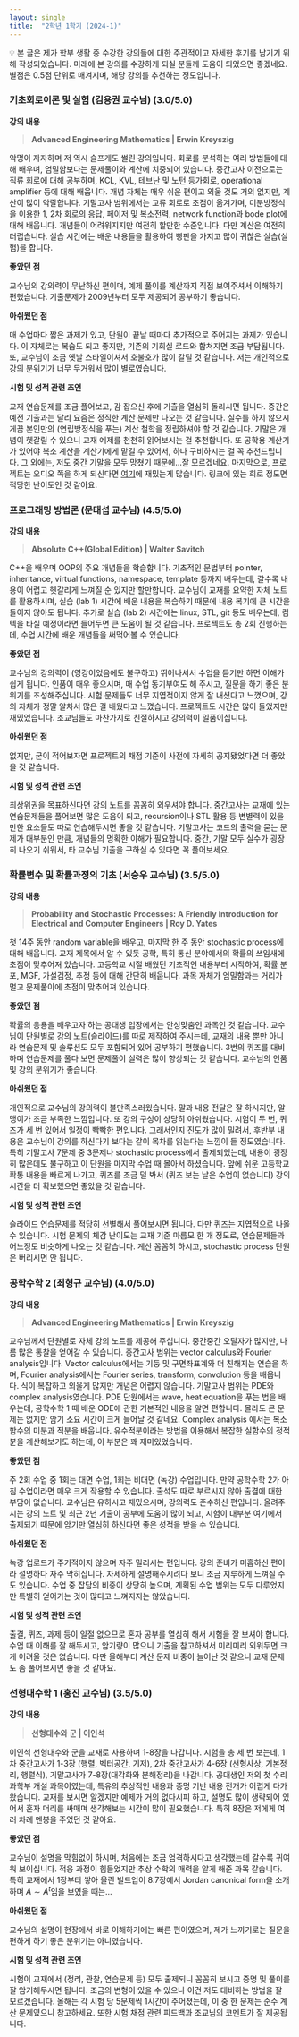 ```yaml
---
layout: single
title:  "2학년 1학기 (2024-1)"
---
```


<aside>
💡 본 글은 제가 학부 생활 중 수강한 강의들에 대한 주관적이고 자세한 후기를 남기기 위해 작성되었습니다. 미래에 본 강의를 수강하게 되실 분들께 도움이 되었으면 좋겠네요. 별점은 0.5점 단위로 매겨지며, 해당 강의를 추천하는 정도입니다.

</aside>

### 기초회로이론 및 실험 **(김용권 교수님)** (3.0/5.0)

**강의 내용**

> <strong>Advanced Engineering Mathematics | Erwin Kreyszig</strong>

악명이 자자하며 저 역시 슬프게도 썰린 강의입니다. 회로를 분석하는 여러 방법들에 대해 배우며, 엄밀함보다는 문제풀이와 계산에 치중되어 있습니다. 중간고사 이전으로는 직류 회로에 대해 공부하며, KCL, KVL, 테브난 및 노턴 등가회로, operational amplifier 등에 대해 배웁니다. 개념 자체는 매우 쉬운 편이고 외울 것도 거의 없지만, 계산이 많이 악랄합니다. 기말고사 범위에서는 교류 회로로 초점이 옮겨가며, 미분방정식을 이용한 1, 2차 회로의 응답, 페이저 및 복소전력, network function과 bode plot에 대해 배웁니다. 개념들이 어려워지지만 여전히 할만한 수준입니다. 다만 계산은 여전히 더럽습니다. 실습 시간에는 배운 내용들을 활용하여 빵판을 가지고 많이 귀찮은 실습(실험)을 합니다. 

**좋았던 점**

 교수님의 강의력이 무난하신 편이며, 예제 풀이를 계산까지 직접 보여주셔서 이해하기 편했습니다. 기출문제가 2009년부터 모두 제공되어 공부하기 좋습니다.

**아쉬웠던 점**

매 수업마다 짧은 과제가 있고, 단원이 끝날 때마다 추가적으로 주어지는 과제가 있습니다. 이 자체로는 복습도 되고 좋지만, 기존의 기회실 로드와 합쳐지면 조금 부담됩니다. 또, 교수님이 조금 옛날 스타일이셔서 호불호가 많이 갈릴 것 같습니다. 저는 개인적으로 강의 분위기가 너무 무거워서 많이 별로였습니다.

**시험 및 성적 관련 조언**

교재 연습문제를 조금 풀어보고, 감 잡으신 후에 기출을 열심히 돌리시면 됩니다. 중간은 예전 기출과는 달리 요즘은 정직한 계산 문제만 나오는 것 같습니다. 실수를 하지 않으시게끔 본인만의 (연립방정식을 푸는) 계산 철학을 정립하셔야 할 것 같습니다. 기말은 개념이 헷갈릴 수 있으니 교재 예제를 천천히 읽어보시는 걸 추천합니다. 또 공학용 계산기가 있어야 복소 계산을 계산기에게 맡길 수 있어서, 하나 구비하시는 걸 꼭 추천드립니다. 그 외에는, 저도 중간 기말을 모두 망쳤기 때문에…잘 모르겠네요. 마지막으로, 프로젝트는 오디오 쪽을 하게 되신다면 [여기](https://sound-au.com/project09.htm)에 재밌는게 많습니다. 링크에 있는 회로 정도면 적당한 난이도인 것 같아요.

### 프로그래밍 방법론 **(문태섭 교수님) (4.5/5.0)**

**강의 내용**

> **Absolute C++(Global Edition) | Walter Savitch**
> 

C++을 배우며 OOP의 주요 개념들을 학습합니다. 기초적인 문법부터 pointer, inheritance, virtual functions, namespace, template 등까지 배우는데, 갈수록 내용이 어렵고 헷갈리게 느껴질 순 있지만 할만합니다. 교수님이 교재를 요약한 자체 노트를 활용하시며, 실습 (lab 1) 시간에 배운 내용을 복습하기 때문에 내용 복기에 큰 시간을 들이지 않아도 됩니다. 추가로 실습 (lab 2) 시간에는 linux, STL, git 등도 배우는데, 컴텍을 타실 예정이라면 들어두면 큰 도움이 될 것 같습니다. 프로젝트도 총 2회 진행하는데, 수업 시간에 배운 개념들을 써먹어볼 수 있습니다. 

**좋았던 점**

교수님의 강의력이 (영강이었음에도 불구하고) 뛰어나셔서 수업을 듣기만 하면 이해가 쉽게 됩니다. 인품이 매우 좋으시며, 매 수업 동기부여도 해 주시고, 질문을 하기 좋은 분위기를 조성해주십니다. 시험 문제들도 너무 지엽적이지 않게 잘 내셨다고 느꼈으며, 강의 자체가 정말 알차서 많은 걸 배웠다고 느꼈습니다. 프로젝트도 시간은 많이 들었지만 재밌었습니다. 조교님들도 마찬가지로 친절하시고 강의력이 일품이십니다. 

**아쉬웠던 점**

없지만, 굳이 적어보자면 프로젝트의 채점 기준이 사전에 자세히 공지됐었다면 더 좋았을 것 같습니다.

**시험 및 성적 관련 조언**

최상위권을 목표하신다면 강의 노트를 꼼꼼히 외우셔야 합니다. 중간고사는 교재에 있는 연습문제들을 풀어보면 많은 도움이 되고, recursion이나 STL 활용 등 변별력이 있을만한 요소들도 따로 연습해두시면 좋을 것 같습니다. 기말고사는 코드의 출력을 묻는 문제가 대부분인 만큼, 개념들의 명확한 이해가 필요합니다. 중간, 기말 모두 실수가 굉장히 나오기 쉬워서, 타 교수님 기출을 구하실 수 있다면 꼭 풀어보세요.

### 확률변수 및 확률과정의 기초 **(서승우 교수님) (3.5/5.0)**

**강의 내용**

> **Probability and Stochastic Processes: A Friendly Introduction for Electrical and Computer Engineers | Roy D. Yates**
> 

첫 14주 동안 random variable을 배우고, 마지막 한 주 동안 stochastic process에 대해 배웁니다. 교재 제목에서 알 수 있듯 공학, 특히 통신 분야에서의 확률의 쓰임새에 초점이 맞추어져 있습니다. 고등학교 시절 배웠던 기초적인 내용부터 시작하여, 확률 분포, MGF, 가설검정, 추정 등에 대해 간단히 배웁니다. 과목 자체가 엄밀함과는 거리가 멀고 문제풀이에 초점이 맞추어져 있습니다.

**좋았던 점**

확률의 응용을 배우고자 하는 공대생 입장에서는 안성맞춤인 과목인 것 같습니다. 교수님이 단원별로 강의 노트(슬라이드)를 따로 제작하여 주시는데, 교재의 내용 뿐만 아니라 연습문제 및 솔루션도 모두 포함되어 있어 공부하기 편했습니다. 3번의 퀴즈를 대비하며 연습문제를 풀다 보면 문제풀이 실력은 많이 향상되는 것 같습니다. 교수님의 인품 및 강의 분위기가 좋습니다.

**아쉬웠던 점**

개인적으로 교수님의 강의력이 불만족스러웠습니다. 말과 내용 전달은 잘 하시지만, 알맹이가 조금 부족한 느낌입니다. 또 강의 구성이 상당히 아쉬웠습니다. 시험이 두 번, 퀴즈가 세 번 있어서 일정이 빡빡한 편입니다. 그래서인지 진도가 많이 밀려서, 후반부 내용은 교수님이 강의를 하신다기 보다는 같이 목차를 읽는다는 느낌이 들 정도였습니다. 특히 기말고사 7문제 중 3문제나 stochastic process에서 출제되었는데, 내용이 굉장히 많은데도 불구하고 이 단원을 마지막 수업 때 몰아서 하셨습니다. 앞에 쉬운 고등학교 확통 내용을 빠르게 나가고, 퀴즈를 조금 덜 봐서 (퀴즈 보는 날은 수업이 없습니다) 강의 시간을 더 확보했으면 좋았을 것 같습니다.

**시험 및 성적 관련 조언**

슬라이드 연습문제를 적당히 선별해서 풀어보시면 됩니다. 다만 퀴즈는 지엽적으로 나올 수 있습니다. 시험 문제의 체감 난이도는 교재 기준 마름모 한 개 정도로, 연습문제들과 어느정도 비슷하게 나오는 것 같습니다. 계산 꼼꼼히 하시고, stochastic process 단원은 버리시면 안 됩니다.

### 공학수학 2 (최형규 교수님) (4.0/5.0)

**강의 내용**

> **Advanced Engineering Mathematics | Erwin Kreyszig**
> 

교수님께서 단원별로 자체 강의 노트를 제공해 주십니다. 중간중간 오탈자가 많지만, 나름 많은 통찰을 얻어갈 수 있습니다. 중간고사 범위는 vector calculus와 Fourier analysis입니다. Vector calculus에서는 기둥 및 구면좌표계와 더 친해지는 연습을 하며, Fourier analysis에서는 Fourier series, transform, convolution 등을 배웁니다. 식이 복잡하고 외울게 많지만 개념은 어렵지 않습니다. 기말고사 범위는 PDE와 complex analysis였습니다. PDE 단원에서는 wave, heat equation을 푸는 법을 배우는데, 공학수학 1 때 배운 ODE에 관한 기본적인 내용을 알면 편합니다. 몰라도 큰 문제는 없지만 암기 소요 시간이 크게 늘어날 것 같네요. Complex analysis 에서는 복소함수의 미분과 적분을 배웁니다. 유수적분이라는 방법을 이용해서 복잡한 실함수의 정적분을 계산해보기도 하는데, 이 부분은 꽤 재미있었습니다.

**좋았던 점**

주 2회 수업 중 1회는 대면 수업, 1회는 비대면 (녹강) 수업입니다. 만약 공학수학 2가 아침 수업이라면 매우 크게 작용할 수 있습니다. 출석도 따로 부르시지 않아 출결에 대한 부담이 없습니다. 교수님은 유하시고 재밌으시며, 강의력도 준수하신 편입니다. 올려주시는 강의 노트 및 최근 2년 기출이 공부에 도움이 많이 되고, 시험이 대부분 여기에서 출제되기 때문에 암기만 열심히 하신다면 좋은 성적을 받을 수 있습니다.

**아쉬웠던 점**

녹강 업로드가 주기적이지 않으며 자주 밀리시는 편입니다. 강의 준비가 미흡하신 편이라 설명하다 자주 막히십니다. 자세하게 설명해주시려다 보니 조금 지루하게 느껴질 수도 있습니다. 수업 중 잡담의 비중이 상당히 높으며, 계획된 수업 범위는 모두 다루었지만 특별히 얻어가는 것이 많다고 느껴지지는 않았습니다.

**시험 및 성적 관련 조언**

출결, 퀴즈, 과제 등이 일절 없으므로 혼자 공부를 열심히 해서 시험을 잘 보셔야 합니다. 수업 때 이해를 잘 해두시고, 암기량이 많으니 기출을 참고하셔서 미리미리 외워두면 크게 어려울 것은 없습니다. 다만 올해부터 계산 문제 비중이 늘어난 것 같으니 교재 문제도 좀 풀어보시면 좋을 것 같아요.

### 선형대수학 1 (홍진 교수님) (3.5/5.0)

**강의 내용**

> **선형대수와 군 | 이인석**
> 

이인석 선형대수와 군을 교재로 사용하며 1-8장을 나갑니다. 시험을 총 세 번 보는데, 1차 중간고사가 1-3장 (행렬, 벡터공간, 기저), 2차 중간고사가 4-6장 (선형사상, 기본정리, 행렬식), 기말고사가 7-8장(대각화와 분해정리)을 나갑니다. 공대생인 저의 첫 수리과학부 개설 과목이였는데, 특유의 추상적인 내용과 증명 기반 내용 전개가 어렵게 다가왔습니다. 교재를 보시면 알겠지만 예제가 거의 없다시피 하고, 설명도 많이 생략되어 있어서 혼자 머리를 싸매며 생각해보는 시간이 많이 필요했습니다. 특히 8장은 저에게 여러 차례 멘붕을 주었던 것 같아요.

**좋았던 점**

교수님이 설명을 막힘없이 하시며, 처음에는 조금 엄격하시다고 생각했는데 갈수록 귀여워 보이십니다. 적응 과정이 힘들었지만 추상 수학의 매력을 알게 해준 과목 같습니다. 특히 교재에서 1장부터 쌓아 올린 빌드업이 8.7장에서 Jordan canonical form을 소개하며 $A \sim A^t$임을 보였을 때는… 

**아쉬웠던 점**

교수님의 설명이 현장에서 바로 이해하기에는 빠른 편이였으며, 제가 느끼기로는 질문을 편하게 하기 좋은 분위기는 아니였습니다. 

**시험 및 성적 관련 조언**

시험이 교재에서 (정리, 관찰, 연습문제 등) 모두 출제되니 꼼꼼히 보시고 증명 및 풀이를 잘 암기해두시면 됩니다. 조금의 변형이 있을 수 있으나 이건 저도 대비하는 방법을 잘 모르겠습니다. 올해는 각 시험 당 5문제씩 1시간이 주어졌는데, 이 중 한 문제는 순수 계산 문제였으니 참고하세요. 또한 시험 채점 관련 피드백과 조교님의 코멘트가 잘 제공됩니다.
